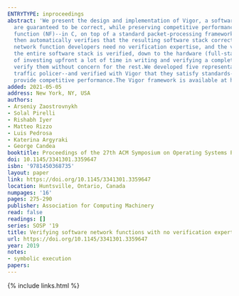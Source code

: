 ```yaml
---
ENTRYTYPE: inproceedings
abstract: 'We present the design and implementation of Vigor, a software stack and toolchain for building and running software network middleboxes that
  are guaranteed to be correct, while preserving competitive performance and developer productivity. Developers write the core of the middlebox--the network
  function (NF)--in C, on top of a standard packet-processing framework, putting persistent state in data structures from Vigor''s library; the Vigor toolchain
  then automatically verifies that the resulting software stack correctly implements a specification, which is written in Python.Vigor has three key features:
  network function developers need no verification expertise, and the verification process does not require their assistance (push-button verification);
  the entire software stack is verified, down to the hardware (full-stack verification); and verification can be done in a pay-as-you-go manner, i.e., instead
  of investing upfront a lot of time in writing and verifying a complete specification, one can specify one-off properties in a few lines of Python and
  verify them without concern for the rest.We developed five representative NFs--a NAT, a Maglev load balancer, a MAC-learning bridge, a firewall, and a
  traffic policer--and verified with Vigor that they satisfy standards-derived specifications, are memory-safe, and do not crash or hang. We show that they
  provide competitive performance.The Vigor framework is available at http://vigor.epfl.ch.'
added: 2021-05-05
address: New York, NY, USA
authors:
- Arseniy Zaostrovnykh
- Solal Pirelli
- Rishabh Iyer
- Matteo Rizzo
- Luis Pedrosa
- Katerina Argyraki
- George Candea
booktitle: Proceedings of the 27th ACM Symposium on Operating Systems Principles
doi: 10.1145/3341301.3359647
isbn: '9781450368735'
layout: paper
link: https://doi.org/10.1145/3341301.3359647
location: Huntsville, Ontario, Canada
numpages: '16'
pages: 275-290
publisher: Association for Computing Machinery
read: false
readings: []
series: SOSP '19
title: Verifying software network functions with no verification expertise
url: https://doi.org/10.1145/3341301.3359647
year: 2019
notes:
- symbolic execution
papers:
---
```

{% include links.html %}

